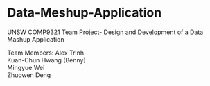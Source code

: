 # Data-Meshup-Application
UNSW COMP9321 Team Project- Design and Development of a Data Mashup Application 

Team Members:
Alex Trinh  
Kuan-Chun Hwang (Benny)  
Mingyue Wei  
Zhuowen Deng  
